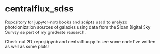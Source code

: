 # centralflux_sdss
Repository for jupyter-notebooks and scripts used to analyze photoionization sources of galaxies using data from the Sloan Digital Sky Survey as part of my graduate research.

Check out 3D_reproj.ipynb and centralflux.py to see some code I've written as well as some plots!

